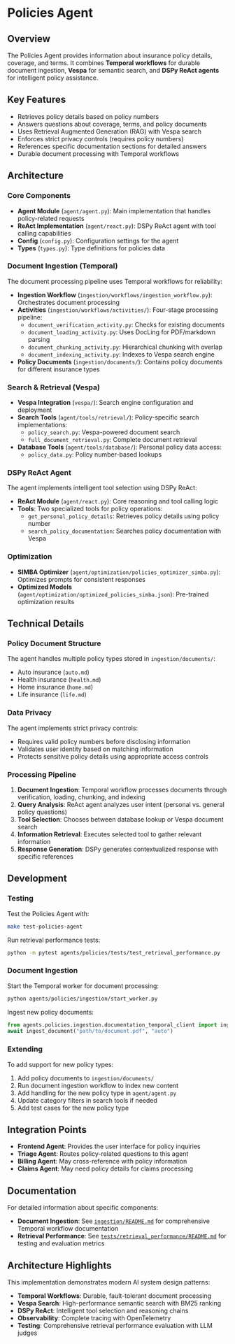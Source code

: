 # Policies Agent

## Overview

The Policies Agent provides information about insurance policy details, coverage, and terms. It combines **Temporal workflows** for durable document ingestion, **Vespa** for semantic search, and **DSPy ReAct agents** for intelligent policy assistance.

## Key Features

- Retrieves policy details based on policy numbers
- Answers questions about coverage, terms, and policy documents  
- Uses Retrieval Augmented Generation (RAG) with Vespa search
- Enforces strict privacy controls (requires policy numbers)
- References specific documentation sections for detailed answers
- Durable document processing with Temporal workflows

## Architecture

### Core Components

- **Agent Module** (`agent/agent.py`): Main implementation that handles policy-related requests
- **ReAct Implementation** (`agent/react.py`): DSPy ReAct agent with tool calling capabilities  
- **Config** (`config.py`): Configuration settings for the agent
- **Types** (`types.py`): Type definitions for policies data

### Document Ingestion (Temporal)

The document processing pipeline uses Temporal workflows for reliability:
- **Ingestion Workflow** (`ingestion/workflows/ingestion_workflow.py`): Orchestrates document processing
- **Activities** (`ingestion/workflows/activities/`): Four-stage processing pipeline:
  - `document_verification_activity.py`: Checks for existing documents
  - `document_loading_activity.py`: Uses DocLing for PDF/markdown parsing
  - `document_chunking_activity.py`: Hierarchical chunking with overlap
  - `document_indexing_activity.py`: Indexes to Vespa search engine
- **Policy Documents** (`ingestion/documents/`): Contains policy documents for different insurance types

### Search & Retrieval (Vespa)

- **Vespa Integration** (`vespa/`): Search engine configuration and deployment
- **Search Tools** (`agent/tools/retrieval/`): Policy-specific search implementations:
  - `policy_search.py`: Vespa-powered document search
  - `full_document_retrieval.py`: Complete document retrieval
- **Database Tools** (`agent/tools/database/`): Personal policy data access:
  - `policy_data.py`: Policy number-based lookups

### DSPy ReAct Agent

The agent implements intelligent tool selection using DSPy ReAct:

- **ReAct Module** (`agent/react.py`): Core reasoning and tool calling logic
- **Tools**: Two specialized tools for policy operations:
  - `get_personal_policy_details`: Retrieves policy details using policy number
  - `search_policy_documentation`: Searches policy documentation with Vespa

### Optimization

- **SIMBA Optimizer** (`agent/optimization/policies_optimizer_simba.py`): Optimizes prompts for consistent responses
- **Optimized Models** (`agent/optimization/optimized_policies_simba.json`): Pre-trained optimization results

## Technical Details

### Policy Document Structure

The agent handles multiple policy types stored in `ingestion/documents/`:
- Auto insurance (`auto.md`)
- Health insurance (`health.md`) 
- Home insurance (`home.md`)
- Life insurance (`life.md`)

### Data Privacy

The agent implements strict privacy controls:
- Requires valid policy numbers before disclosing information
- Validates user identity based on matching information
- Protects sensitive policy details using appropriate access controls

### Processing Pipeline

1. **Document Ingestion**: Temporal workflow processes documents through verification, loading, chunking, and indexing
2. **Query Analysis**: ReAct agent analyzes user intent (personal vs. general policy questions)
3. **Tool Selection**: Chooses between database lookup or Vespa document search
4. **Information Retrieval**: Executes selected tool to gather relevant information
5. **Response Generation**: DSPy generates contextualized response with specific references

## Development

### Testing

Test the Policies Agent with:
```bash
make test-policies-agent
```

Run retrieval performance tests:
```bash
python -m pytest agents/policies/tests/test_retrieval_performance.py
```

### Document Ingestion

Start the Temporal worker for document processing:
```bash
python agents/policies/ingestion/start_worker.py
```

Ingest new policy documents:
```python
from agents.policies.ingestion.documentation_temporal_client import ingest_document
await ingest_document("path/to/document.pdf", "auto")
```

### Extending

To add support for new policy types:
1. Add policy documents to `ingestion/documents/`
2. Run document ingestion workflow to index new content
3. Add handling for the new policy type in `agent/agent.py`
4. Update category filters in search tools if needed
5. Add test cases for the new policy type

## Integration Points

- **Frontend Agent**: Provides the user interface for policy inquiries
- **Triage Agent**: Routes policy-related questions to this agent
- **Billing Agent**: May cross-reference with policy information
- **Claims Agent**: May need policy details for claims processing

## Documentation

For detailed information about specific components:

- **Document Ingestion**: See [`ingestion/README.md`](ingestion/README.md) for comprehensive Temporal workflow documentation
- **Retrieval Performance**: See [`tests/retrieval_performance/README.md`](tests/retrieval_performance/README.md) for testing and evaluation metrics

## Architecture Highlights

This implementation demonstrates modern AI system design patterns:
- **Temporal Workflows**: Durable, fault-tolerant document processing
- **Vespa Search**: High-performance semantic search with BM25 ranking
- **DSPy ReAct**: Intelligent tool selection and reasoning chains
- **Observability**: Complete tracing with OpenTelemetry
- **Testing**: Comprehensive retrieval performance evaluation with LLM judges